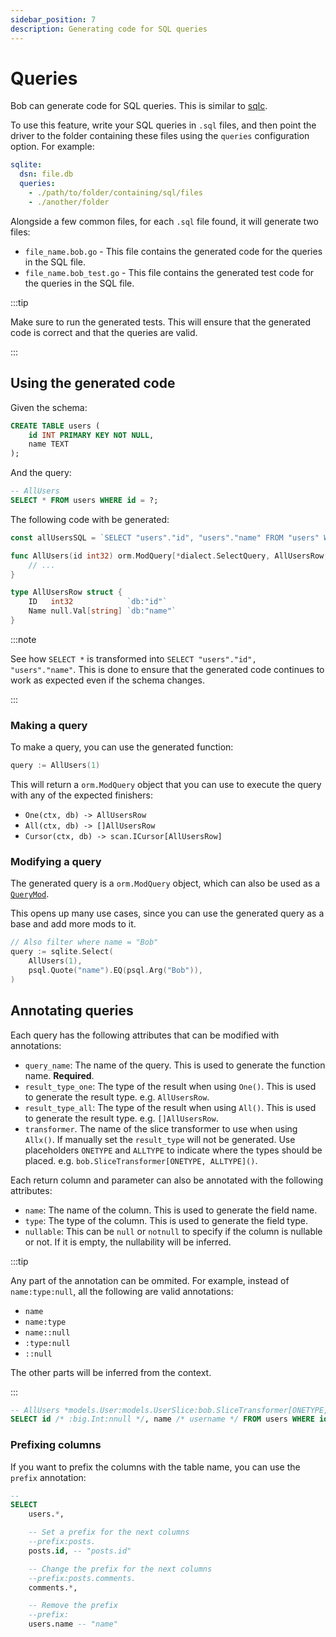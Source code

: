 ```yaml
---
sidebar_position: 7
description: Generating code for SQL queries
---
```


# Queries

Bob can generate code for SQL queries. This is similar to [sqlc](https://sqlc.dev).

To use this feature, write your SQL queries in `.sql` files, and then point the driver to the folder containing these files using the `queries` configuration option. For example:

```yaml
sqlite:
  dsn: file.db
  queries:
    - ./path/to/folder/containing/sql/files
    - ./another/folder
```

Alongside a few common files, for each `.sql` file found, it will generate two files:

- `file_name.bob.go` - This file contains the generated code for the queries in the SQL file.
- `file_name.bob_test.go` - This file contains the generated test code for the queries in the SQL file.

:::tip

Make sure to run the generated tests. This will ensure that the generated code is correct and that the queries are valid.

:::

## Using the generated code

Given the schema:

```sql
CREATE TABLE users (
    id INT PRIMARY KEY NOT NULL,
    name TEXT
);
```

And the query:

```sql
-- AllUsers
SELECT * FROM users WHERE id = ?;
```

The following code with be generated:

```go
const allUsersSQL = `SELECT "users"."id", "users"."name" FROM "users" WHERE "id" = ?1`

func AllUsers(id int32) orm.ModQuery[*dialect.SelectQuery, AllUsersRow, []AllUsersRow] {
    // ...
}

type AllUsersRow struct {
	ID   int32            `db:"id"`
	Name null.Val[string] `db:"name"`
}
```

:::note

See how `SELECT *` is transformed into `SELECT "users"."id", "users"."name"`. This is done to ensure that the generated code continues to work as expected even if the schema changes.

:::

### Making a query

To make a query, you can use the generated function:

```go
query := AllUsers(1)
```

This will return a `orm.ModQuery` object that you can use to execute the query with any of the expected finishers:

- `One(ctx, db) -> AllUsersRow`
- `All(ctx, db) -> []AllUsersRow`
- `Cursor(ctx, db) -> scan.ICursor[AllUsersRow]`

### Modifying a query

The generated query is a `orm.ModQuery` object, which can also be used as a [`QueryMod`](../query-builder/building-queries#query-mods).

This opens up many use cases, since you can use the generated query as a base and add more mods to it.

```go
// Also filter where name = "Bob"
query := sqlite.Select(
    AllUsers(1),
    psql.Quote("name").EQ(psql.Arg("Bob")),
)
```

## Annotating queries

Each query has the following attributes that can be modified with annotations:

- `query_name`: The name of the query. This is used to generate the function name. **Required**.
- `result_type_one`: The type of the result when using `One()`. This is used to generate the result type. e.g. `AllUsersRow`.
- `result_type_all`: The type of the result when using `All()`. This is used to generate the result type. e.g. `[]AllUsersRow`.
- `transformer`. The name of the slice transformer to use when using `Allx()`. If manually set the `result_type` will not be generated. Use placeholders `ONETYPE` and `ALLTYPE` to indicate where the types should be placed. e.g. `bob.SliceTransformer[ONETYPE, ALLTYPE]()`.

Each return column and parameter can also be annotated with the following attributes:

- `name`: The name of the column. This is used to generate the field name.
- `type`: The type of the column. This is used to generate the field type.
- `nullable`: This can be `null` or `notnull` to specify if the column is nullable or not. If it is empty, the nullability will be inferred.

:::tip

Any part of the annotation can be ommited. For example, instead of `name:type:null`, all the following are valid annotations:

- `name`
- `name:type`
- `name::null`
- `:type:null`
- `::null`

The other parts will be inferred from the context.

:::

```sql
-- AllUsers *models.User:models.UserSlice:bob.SliceTransformer[ONETYPE, ALLTYPE]
SELECT id /* :big.Int:nnull */, name /* username */ FROM users WHERE id = ? /* ::notnull */;
```

### Prefixing columns

If you want to prefix the columns with the table name, you can use the `prefix` annotation:

```sql
--
SELECT
    users.*,

    -- Set a prefix for the next columns
    --prefix:posts.
    posts.id, -- "posts.id"

    -- Change the prefix for the next columns
    --prefix:posts.comments.
    comments.*,

    -- Remove the prefix
    --prefix:
    users.name -- "name"
```
